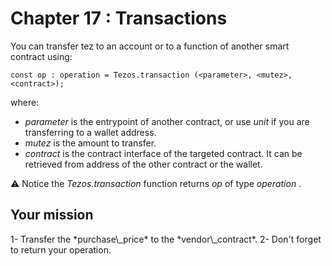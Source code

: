 # Chapter 17 : Transactions

<dialog character="pilot">Hey captain, we've been hanging with that vendor a long time now. Can we finally pay him and go to Osiris?</dialog>

You can transfer tez to an account or to a function of another smart contract using:

```
const op : operation = Tezos.transaction (<parameter>, <mutez>, <contract>);
```

where:

- _parameter_ is the entrypoint of another contract, or use _unit_ if you are transferring to a wallet address.
- _mutez_ is the amount to transfer.
- _contract_ is the contract interface of the targeted contract. It can be retrieved from address of the other contract or the wallet.

⚠️ Notice the _Tezos.transaction_ function returns *op* of type _operation_ .

## Your mission

<!-- prettier-ignore --> 1- Transfer the *purchase\_price* to the *vendor\_contract*.

<!-- prettier-ignore --> 2- Don't forget to return your operation.
